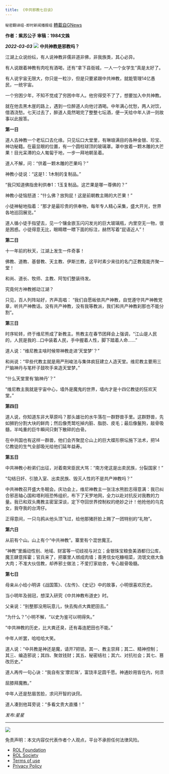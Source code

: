 ```yaml
---
title: 《中共邪教七日谈》
---
```

`秘密翻译组-即时新闻播报组` [轉載自GNews](https://gnews.org/zh-hans/2095089/)

**作者：紫苏公子 审稿：1984文姝**

***2022-03-03***
![](https://assets.gnews.org/wp-content/uploads/2022/03/IMAGE-2022-03-02-235843.jpg)
**中共神教是邪教吗？**

江湖上众说纷纭，有人说神教非儒非道非佛，非我族类，其心必异。

有人说跟着神教有肉吃有酒喝，还有“拿下县衙城，一人一个女学生”真是太好了。

有人说宇宙无限大，你只是一粒沙，但是只要紧跟中共神教，就能管理14亿愚民，一统宇宙。

一个穷困少年，不知不觉成了穷困中年人。他穷得受不了了，想要加入中共神教。

就在他去黑木崖的路上，遇到一位醉道人向他讨酒喝。中年满心忧愁，两人对饮，借酒浇愁。七天过去了，醉道人竟然喝完了整整七坛酒，便一天给中年人讲一则故事以此报答。

**第一日**

道人去神教一个老坛口去化缘。只见坛口大堂里，有琳琅满目的各种金银、珍宝、神功秘籍。在最显眼的位置，有一个圆柱球顶的玻璃罩。罩中放着一颗木雕的大芒果！目光呆滞的众人匍匐于地，一步一拜地朝圣着。

道人不解，问：“供着一颗木雕的芒果吗？”

神教小徒说：“这是1：1木制的复制品。”

“我只知道佛指舍利供奉1：1玉复制品。这芒果是哪一尊佛的？”

神教小徒恼怒道：“什么佛？放狗屁！这是前朝教主赐的大芒果！”

小徒神秘地指着：“那才是最珍贵的供奉物，每年专人精心采集，盛大开光，世界各地巡回展览。”

道人循小徒手指望去，见一个镶金嵌玉闪闪发光的巨大玻璃瓶，内里空无一物，很是困惑。小徒得意无比，眼睛瞟一瞟下面的标注，赫然写着“屁语近人”！

**第二日**

十一年前的秋天，江湖上发生一件奇事！

佛教、道教、基督教、天主教、伊斯兰教，这平时素少来往的名门正教竟能齐聚一堂！

和尚、道长、牧师、主教、阿訇们整装待发。

究竟何方神教撼动江湖？

只见，百人列阵站好，齐声高唱： “我们自愿皈依共产神教，自觉遵守共产神教党章，听共产神教话。没有共产神教，没有我等教派，我们和共产神教刹那也不能分割”。

**第三日**

时序轮转，终于维尼熊成了新教主。熊教主在春节团拜会上强调，“江山是人民的，人民是我的…口中装着人民，手中握着人性，脚下踏着人命……”

道人说：“维尼教主啥时候带神教走进‘天堂梦’？”

和尚说：“早些代教主就是用严刑峻法与集体疯狂建立人造天堂。维尼教主要用三尸脑神丹与笔杆子鼓吹手来造天堂梦。”

“什么天堂里有‘脑神丹’？”

“维尼教主我就是宇宙中心，墙外是魔鬼的世界，墙内才是十四亿教徒的狂欢天堂。”

**第四日**

道人说，你知道东非大草原吗？那头雄壮的水牛落在一群野兽手里。这群野兽，先如狮豹分割大块的鲜肉；然后像秃鹫吃掉内脏、脂肪、皮毛；最后像鬣狗，敲骨吸髓，半吨重的巨牛瞬间只剩下散碎的白骨。

在中共国也有这样一群兽，他们会齐聚昆仑山上的巨大蝶形祭坛施下法术，把14亿教徒的生气全部吸光给他们延年益寿。

**第五日**

中共神教小粉弟们出征，对着南宋臣民大骂：“南方佬这是出卖民族，分裂国家！”

“勾结日奸、引狼入室、出卖民族、毁灭人性的不是共产神教吗？”

中共神教召开盛大冬眠会。庆功会上，维尼神教主一张注水熊脸志得意满：我已纠合邪恶轴心国和塔利班恐怖组织，布下了天罗地网，全力以赴对抗反对我教的力量。我已和双头鹰教主密室深谈，定下夺回世界控制权的绝妙之计！他抢他的乌克女，我夺我的台湾仔。

正得意间，一只乌鸦从他头顶飞过，给他那猪肝脸上赐了一团特别的“礼物”。

**第六日**

从前有个山。山上有个“中共神教”。寨里有个混世魔王。

“神教”里煽动性别、地域、财富等一切歧视与对立；金银珠宝粮食美酒都归公库，魔王肆意挥霍；官兵来了，把寨里人绑成肉墙；善男信女吃糠咽菜，流氓文痞大鱼大肉；不准大伙信教，却养邪士做法；不爱打家劫舍，专心敲骨吸髓。

**第七日**

母亲从小给小明讲《战国策》、《左传》、《史记》中的故事，小明很喜欢历史。

当小明年及弱冠，想深入研究《中共神教布道史》时。

父亲说：“别整那没用玩意儿，快去掏点大粪肥田去。”

“为什么？”小明不解，“以史为鉴可以明得失。”

“中共神教的历史，比大粪还臭，还有毒连肥田也不能。”

中年人听罢，哈哈哈大笑。

道人说：“中共教是神还是魔，请开7把锁。其一、教主崇拜；其二、精神控制；其三、编造邪说；其四、聚敛钱财；其五、秘密结社；其六、对抗社会；其七、篡改历史。”

道人再传一句心诀：“我自有宝’摩尼珠’，富饶丰足圆千愿。神通妙用皆在内，何须

屈膝拜魔教。”

中年人还是愁眉苦脸，求问开智的诀窍。

道人凑到他耳旁说：“多看文贵大直播！”

*发布:星星*

* * *
![](https://assets.gnews.org/wp-content/uploads/2022/03/IMAGE-2022-02-19-171752.jpg)
 

免责声明：本文内容仅代表作者个人观点，平台不承担任何法律风险。

- [ROL Foundation](https://rolfoundation.org/)
- [ROL Society](https://rolsociety.org/)
- [Terms of use](https://gnews.org/terms-of-use-3/)
- [Privacy Policy](https://gnews.org/privacy-policy/)
